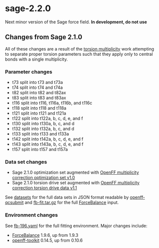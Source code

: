 # sage-2.2.0
Next minor version of the Sage force field. **In development, do not use**

## Changes from Sage 2.1.0
All of these changes are a result of the [torsion multiplicity][tm] work
attempting to separate proper torsion parameters such that they apply only to
central bonds with a single multiplicity.

### Parameter changes
- t73 split into t73 and t73a
- t74 split into t74 and t74a
- t82 split into t82 and t82ax
- t83 split into t83 and t83ax
- t116 split into t116, t116a, t116b, and t116c
- t118 split into t118 and t118a
- t121 split into t121 and t121a
- t122 split into t122a, b, c, d, e, and f
- t130 split into t130a, b, c, and d
- t132 split into t132a, b, c, and d
- t133 split into t133 and t133a
- t142 split into t142a, b, c, d, e, and f
- t143 split into t143a, b, c, d, e, and f
- t157 split into t157 and t157a

### Data set changes
- Sage 2.1.0 optimization set augmented with [OpenFF multiplicity correction
  optimization set v1.0][tm-opt]
- Sage 2.1.0 torsion drive set augmented with [OpenFF multiplicity correction
  torsion drive data v1.1][tm-td]

See [datasets](./datasets) for the full data sets in JSON format readable by
[openff-qcsubmit][qcsubmit] and [fb-fit.tar.gz](./fb-fit.tar.gz) for the full
[ForceBalance][fb] input.

### Environment changes
See [fb-196.yaml](fb-196.yaml) for the full fitting environment. Major changes
include:
- [ForceBalance][fb] 1.9.6, up from 1.9.3
- [openff-toolkit][offtk] 0.14.5, up from 0.10.6

[tm]: https://openforcefield.atlassian.net/wiki/spaces/FF/pages/2603909164/Torsion+multiplicity
[tm-opt]: https://github.com/openforcefield/qca-dataset-submission/tree/master/submissions/2022-04-29-OpenFF-multiplicity-correction-optimization-set-v1.0
[tm-td]: https://github.com/openforcefield/qca-dataset-submission/tree/master/submissions/2022-04-29-OpenFF-multiplicity-correction-torsion-drive-data
[fb]: https://github.com/leeping/forcebalance
[offtk]: https://github.com/openforcefield/openff-toolkit
[qcsubmit]: https://github.com/openforcefield/openff-qcsubmit
